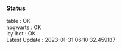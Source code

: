 ### Status


table : OK  
hogwarts : OK  
icy-bot : OK  
Latest Update : 2023-01-31 06:10:32.459137
